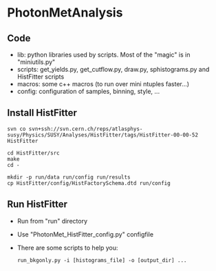 PhotonMetAnalysis
=================

## Code

* lib:  python libraries used by scripts. Most of the "magic" is in "miniutils.py"
* scripts: get_yields.py, get_cutflow.py, draw.py, sphistograms.py and HistFitter scripts
* macros: some c++ macros (to run over mini ntuples faster...)
* config: configuration of samples, binning, style, ...


## Install HistFitter

    svn co svn+ssh://svn.cern.ch/reps/atlasphys-susy/Physics/SUSY/Analyses/HistFitter/tags/HistFitter-00-00-52 HistFitter

    cd HistFitter/src
    make 
    cd -

    mkdir -p run/data run/config run/results
    cp HistFitter/config/HistFactorySchema.dtd run/config

## Run HistFitter

* Run from "run" directory
* Use "PhotonMet_HistFitter_config.py" configfile
* There are some scripts to help you:

    ```
    run_bkgonly.py -i [histograms_file] -o [output_dir] ...
    ```

